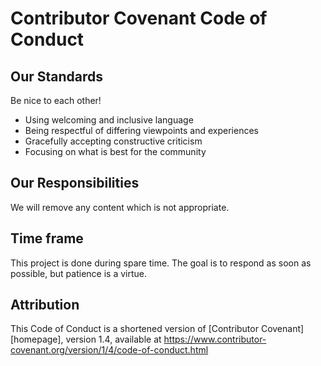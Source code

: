 # Contributor Covenant Code of Conduct

## Our Standards

Be nice to each other!

* Using welcoming and inclusive language
* Being respectful of differing viewpoints and experiences
* Gracefully accepting constructive criticism
* Focusing on what is best for the community

## Our Responsibilities

We will remove any content which is not appropriate. 

## Time frame

This project is done during spare time. The goal is to respond as soon as possible, but patience is a virtue.

## Attribution

This Code of Conduct is a shortened version of [Contributor Covenant][homepage], version 1.4,
available at https://www.contributor-covenant.org/version/1/4/code-of-conduct.html
